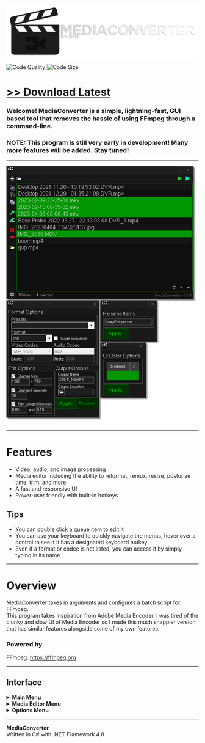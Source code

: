 <img src="assets/images/banner.png">

<!-- ![Total Downloads](https://img.shields.io/github/downloads/o7q/MediaConverter/total?logo=github&label=Total%20Downloads&color=%232fd653)
![Code Quality](https://img.shields.io/codefactor/grade/github/o7q/MediaConverter/main?logo=github&label=Code%20Quality&color=%2315bf87)
![Code Size](https://img.shields.io/github/languages/code-size/o7q/MediaConverter?logo=github&label=Code%20Size&color=%23b65cff) -->

<!-- vv REPLACE LATER WITH ^^ -->

![Code Quality](https://img.shields.io/codefactor/grade/github/o7q/MediaConverter/main?logo=github&label=Code%20Quality&color=%232fd653)
![Code Size](https://img.shields.io/github/languages/code-size/o7q/MediaConverter?logo=github&label=Code%20Size&color=%2315bf87)

# [<b>>> Download Latest</b>](https://github.com/o7q/MediaConverter/releases/download/v1.1.0.0/MediaConverter.v1.1.0.0.zip)
### Welcome! MediaConverter is a simple, lightning-fast, GUI based tool that removes the hassle of using FFmpeg through a command-line.

### **NOTE:** This program is still very early in development! Many more features will be added. Stay tuned!

---

<img src="assets/images/program.png">

---

# Features
* Video, audio, and image processing
* Media editor including the ability to reformat, remux, resize, posturize time, trim, and more
* A fast and responsive UI
* Power-user friendly with built-in hotkeys
<!-- * Unrestricted access to FFmpeg's features -->

## Tips
* You can double click a queue item to edit it
* You can use your keyboard to quickly navigate the menus, hover over a control to see if it has a designated keyboard hotkey
* Even if a format or codec is not listed, you can access it by simply typing in its name

---

# Overview
MediaConverter takes in arguments and configures a batch script for FFmpeg. \
This program takes inspiration from Adobe Media Encoder. I was tired of the clunky and slow UI of Media Encoder so I made this much snappier version that has similar features alongside some of my own features.

### **Powered by**
FFmpeg: https://ffmpeg.org

---

## **Interface**

<details>
<summary><b>Main Menu</b></summary>

- **Mainbar**
    - **Add Media Button** Opens a file browser where you can select one or more media files to add to the queue
    - **Add Folder Button** Opens a folder browser where you can select a folder to import all media from
    - **Convert All Button** Converts all media in the queue
    - **Convert Selected Button** Converts only the selected media in the queue
- **Sidebar**
    - **Selection Buttons**
        - **Select All Button** Selects all media in the queue
        - **Deselect All Button** Deselects all media in the queue
        - **Invert Selection Button** Inverts the selection
    - **Editor Buttons**
        - **Edit Button** Opens the media editor with the selected media
        - **Rename Button** Opens the media renamer with the selected media
    - **Open Media Location Button** Opens the selected media's location in Windows Explorer (limited to 10 selections)
    - **Settings Button** Opens the settings window
- **Queue Box**
    - **Refresh Button** Refreshes the queue and resets the order, this is useful if your config is corrupted
    - **Move Buttons**
        - **Move Up Button** Moves the selected queue items up
        - **Move Down Button** Moves the selected queue items up
        - Note: You can use your up and down arrow keys as well.

</details>

<details>
<summary><b>Media Editor Menu</b></summary>

- **Format Options**
    - **Output Format Preset Dropdown** Pre-defined presets for common codec and format combinations
    - **Output Format Dropdown** File format for the output
    - **Image Sequence Checkbox** Choose if the output should be an image sequence or not
    - **Codec Options**
        - **Video Codec Dropdown** Video codec for the output
        - **Audio Codec Dropdown** Audio codec for the output
    - **Bitrate Options**
        - **Video Bitrate Textbox** Video bitrate for the output
        - **Audio Bitrate Textbox** Audio bitrate for the output
- **Edit Options**
    - **Resize Video Checkbox** Choose to resize the video output
        - **Video Width Textbox** Width for the video output
        - **Video Height Textbox** Height for the video output
    - **Change Framerate Checkbox** Choose to change the framerate for the video output
        - **Framerate Textbox** Framerate for the video output
    - **Use Timeframe Checkbox** Trim the length of the output between two points
        - **Start Textbox** Start time for the trim
        - **End Textbox** End time for the trim
- **Output Options**
    - **Output Name Textbox** Name for the output file
    - **Output Directory Button** Opens a folder browser to choose the output location
    - **Output Directory Textbox** The currently select output directory
- **Save Button** Saves the changes to the selected media files
- **Preview Button** Previews the current settings with the current media

</details>

<details>
<summary><b>Options Menu</b></summary>

- **UI Color Options**
    - **Select Button** Opens the color picker
    - **Reset Button** Resets the color to default
- **Apply Button** Applies option changes

</details>

---

**MediaConverter** \
Written in C# with .NET Framework 4.8